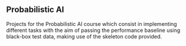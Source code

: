 
## Probabilistic AI

Projects for the Probabilistic AI course which consist in implementing different tasks with the aim of passing the performance baseline using black-box test data, making use of the skeleton code provided.


